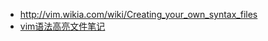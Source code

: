 * http://vim.wikia.com/wiki/Creating_your_own_syntax_files
* [vim语法高亮文件笔记](http://www.mikewootc.com/wiki/tool/sw_develop/vim_syntax_note.html)

